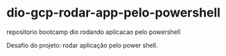 # dio-gcp-rodar-app-pelo-powershell
repositorio bootcamp dio rodando aplicacao pelo powershell

Desafio do projeto: rodar aplicação pelo power shell.
